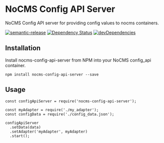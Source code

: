 # NoCMS Config API Server

NoCMS Config API server for providing config values to nocms containers.

[![semantic-release](https://img.shields.io/badge/%20%20%F0%9F%93%A6%F0%9F%9A%80-semantic--release-e10079.svg)](https://github.com/semantic-release/semantic-release)
[![Dependency Status](https://david-dm.org/miles-no/nocms-config-api-server.svg)](https://david-dm.org/miles-no/nocms-config-api-server)
[![devDependencies](https://david-dm.org/miles-no/nocms-config-api-server/dev-status.svg)](https://david-dm.org/miles-no/nocms-config-api-server?type=dev)

## Installation

Install nocms-config-api-server from NPM into your NoCMS config_api container.

```
npm install nocms-config-api-server --save
```

## Usage

```
const configApiServer = require('nocms-config-api-server');

const myAdapter = require('./my_adapter');
const configData = require('./config_data.json');

configApiServer
  .setData(data)
  .setAdapter('myAdapter', myAdapter)
  .start();

```
